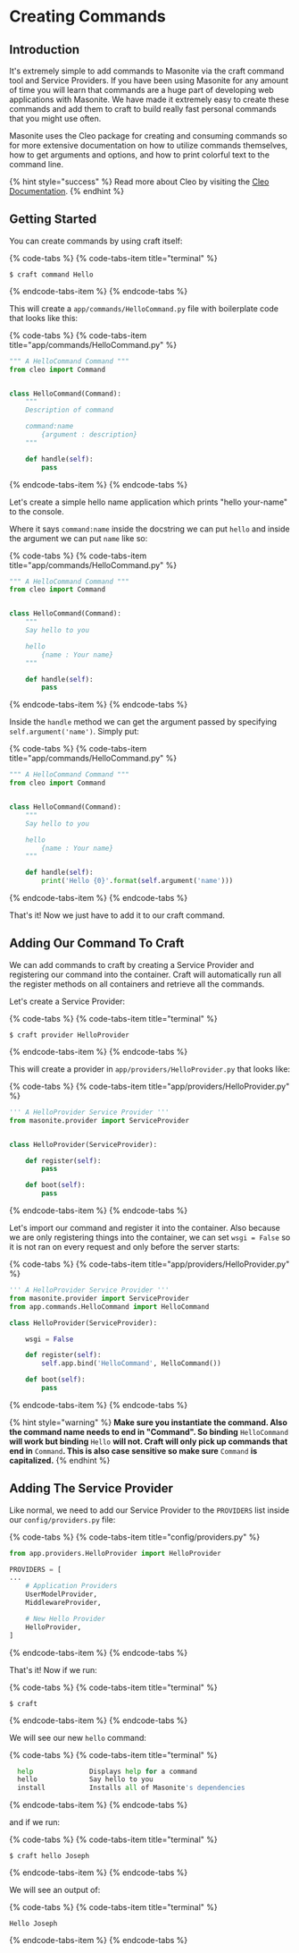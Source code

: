 # Creating Commands

## Introduction

It's extremely simple to add commands to Masonite via the craft command tool and Service Providers. If you have been using Masonite for any amount of time you will learn that commands are a huge part of developing web applications with Masonite. We have made it extremely easy to create these commands and add them to craft to build really fast personal commands that you might use often.

Masonite uses the Cleo package for creating and consuming commands so for more extensive documentation on how to utilize commands themselves, how to get arguments and options, and how to print colorful text to the command line.

{% hint style="success" %}
Read more about Cleo by visiting the [Cleo Documentation](http://cleo.readthedocs.io/en/latest/).
{% endhint %}

## Getting Started

You can create commands by using craft itself:

{% code-tabs %}
{% code-tabs-item title="terminal" %}
```text
$ craft command Hello
```
{% endcode-tabs-item %}
{% endcode-tabs %}

This will create a `app/commands/HelloCommand.py` file with boilerplate code that looks like this:

{% code-tabs %}
{% code-tabs-item title="app/commands/HelloCommand.py" %}
```python
""" A HelloCommand Command """
from cleo import Command


class HelloCommand(Command):
    """
    Description of command

    command:name
        {argument : description}
    """

    def handle(self):
        pass
```
{% endcode-tabs-item %}
{% endcode-tabs %}

Let's create a simple hello name application which prints "hello your-name" to the console.

Where it says `command:name` inside the docstring we can put `hello` and inside the argument we can put `name` like so:

{% code-tabs %}
{% code-tabs-item title="app/commands/HelloCommand.py" %}
```python
""" A HelloCommand Command """
from cleo import Command


class HelloCommand(Command):
    """
    Say hello to you

    hello
        {name : Your name}
    """

    def handle(self):
        pass
```
{% endcode-tabs-item %}
{% endcode-tabs %}

Inside the `handle` method we can get the argument passed by specifying `self.argument('name')`. Simply put:

{% code-tabs %}
{% code-tabs-item title="app/commands/HelloCommand.py" %}
```python
""" A HelloCommand Command """
from cleo import Command


class HelloCommand(Command):
    """
    Say hello to you

    hello
        {name : Your name}
    """

    def handle(self):
        print('Hello {0}'.format(self.argument('name')))
```
{% endcode-tabs-item %}
{% endcode-tabs %}

That's it! Now we just have to add it to our craft command.

## Adding Our Command To Craft

We can add commands to craft by creating a Service Provider and registering our command into the container. Craft will automatically run all the register methods on all containers and retrieve all the commands.

Let's create a Service Provider:

{% code-tabs %}
{% code-tabs-item title="terminal" %}
```text
$ craft provider HelloProvider
```
{% endcode-tabs-item %}
{% endcode-tabs %}

This will create a provider in `app/providers/HelloProvider.py` that looks like:

{% code-tabs %}
{% code-tabs-item title="app/providers/HelloProvider.py" %}
```python
''' A HelloProvider Service Provider '''
from masonite.provider import ServiceProvider


class HelloProvider(ServiceProvider):

    def register(self):
        pass

    def boot(self):
        pass
```
{% endcode-tabs-item %}
{% endcode-tabs %}

Let's import our command and register it into the container. Also because we are only registering things into the container, we can set `wsgi = False` so it is not ran on every request and only before the server starts:

{% code-tabs %}
{% code-tabs-item title="app/providers/HelloProvider.py" %}
```python
''' A HelloProvider Service Provider '''
from masonite.provider import ServiceProvider
from app.commands.HelloCommand import HelloCommand

class HelloProvider(ServiceProvider):

    wsgi = False

    def register(self):
        self.app.bind('HelloCommand', HelloCommand())

    def boot(self):
        pass
```
{% endcode-tabs-item %}
{% endcode-tabs %}

{% hint style="warning" %}
**Make sure you instantiate the command. Also the command name needs to end in "Command". So binding** `HelloCommand` **will work but binding** `Hello` **will not. Craft will only pick up commands that end in** `Command`**. This is also case sensitive so make sure** `Command` **is capitalized.**
{% endhint %}

## Adding The Service Provider

Like normal, we need to add our Service Provider to the `PROVIDERS` list inside our `config/providers.py` file:

{% code-tabs %}
{% code-tabs-item title="config/providers.py" %}
```python
from app.providers.HelloProvider import HelloProvider

PROVIDERS = [
...
    # Application Providers
    UserModelProvider,
    MiddlewareProvider,

    # New Hello Provider
    HelloProvider,
]
```
{% endcode-tabs-item %}
{% endcode-tabs %}

That's it! Now if we run:

{% code-tabs %}
{% code-tabs-item title="terminal" %}
```text
$ craft
```
{% endcode-tabs-item %}
{% endcode-tabs %}

We will see our new `hello` command:

{% code-tabs %}
{% code-tabs-item title="terminal" %}
```python
  help              Displays help for a command
  hello             Say hello to you
  install           Installs all of Masonite's dependencies
```
{% endcode-tabs-item %}
{% endcode-tabs %}

and if we run:

{% code-tabs %}
{% code-tabs-item title="terminal" %}
```text
$ craft hello Joseph
```
{% endcode-tabs-item %}
{% endcode-tabs %}

We will see an output of:

{% code-tabs %}
{% code-tabs-item title="terminal" %}
```text
Hello Joseph
```
{% endcode-tabs-item %}
{% endcode-tabs %}

